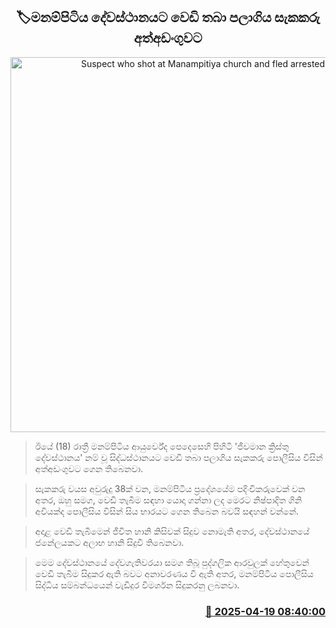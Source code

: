 <p align='center'><b><h2 align='center' title='Suspect who shot at Manampitiya church and fled arrested'>🏷මනම්පිටිය දේවස්ථානයට වෙඩි තබා පලාගිය සැකකරු අත්අඩංගුවට</h2></b></p>
<p align='center'><img src='https://helakuru.sgp1.cdn.digitaloceanspaces.com/esana/images/lib/shooting[1].jpg' width='600' alt='Suspect who shot at Manampitiya church and fled arrested'></p>

> ඊයේ (18) රාත්‍රී මනම්පිටිය ආයුර්වේද පෙදෙසෙහි පිහිටි 'ජීවමාන ක්‍රිස්තු දේවස්ථානය' නම් වූ සිද්ධස්ථානයට වෙඩි තබා පලාගිය සැකකරු පොලීසිය විසින් අත්අඩංගුවට ගෙන තිබෙනවා.

> සැකකරු වයස අවුරුදු 38ක් වන, මනම්පිටිය ප්‍රදේශයේම පදිංචිකරුවෙක් වන අතර, ඔහු සමග, වෙඩි තැබීම සඳහා යොදා ගන්නා ලද මෙරට නිෂ්පාදිත ගිනි අවියක්ද පොලීසිය විසින් සිය භාරයට ගෙන තිබෙන බවයි සඳහන් වන්නේ.

> අදාළ වෙඩි තැබීමෙන් ජීවිත හානි කිසිවක් සිදුව නොමැති අතර, දේවස්ථානයේ ජනේලයකට අලාභ හානි සිදුවී තිබෙනවා.

> මෙම දේවස්ථානයේ දේවගැතිවරයා සමග තිබූ පුද්ගලික ආරවුලක් හේතුවෙන් වෙඩි තැබීම සිදුකර ඇති බවට අනාවරණය වී ඇති අතර, මනම්පිටිය පොලීසිය සිද්ධිය සම්බන්ධයෙන් වැඩිදුර විමර්ශන සිදුකරනු ලබනවා.



<h3 align='right'><a href='https://www.helakuru.lk/esana/p/109336/'>📅 2025-04-19 08:40:00</a></h3>
